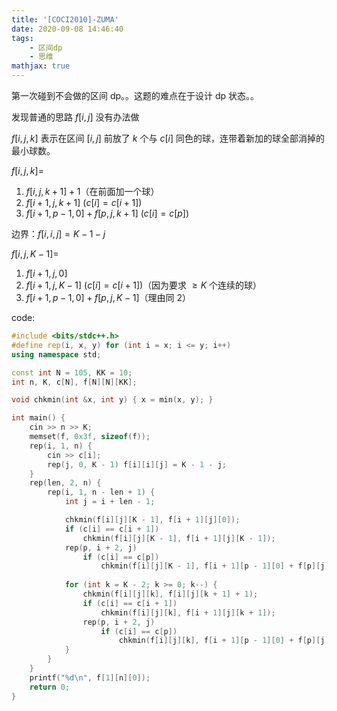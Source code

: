 ```yaml
---
title: '[COCI2010]-ZUMA'
date: 2020-09-08 14:46:40
tags: 
    - 区间dp
    - 思维
mathjax: true
---
```


第一次碰到不会做的区间 dp。。这题的难点在于设计 dp 状态。。

发现普通的思路 $f[i, j]$ 没有办法做

$f[i, j, k]$ 表示在区间 $[i, j]$ 前放了 $k$ 个与 $c[i]$ 同色的球，连带着新加的球全部消掉的最小球数。

$f[i, j, k] =$
1. $f[i, j, k + 1] + 1$（在前面加一个球）
2. $f[i + 1, j, k + 1]$ $(c[i] = c[i + 1])$
3. $f[i + 1, p - 1, 0] + f[p, j, k + 1]$ $(c[i] = c[p])$

边界：$f[i, i, j] = K - 1 - j$

$f[i, j, K - 1] =$
1. $f[i + 1, j, 0]$
2. $f[i + 1, j, K - 1]$ $(c[i] = c[i + 1])$（因为要求 $\geq K$ 个连续的球）
3. $f[i + 1, p - 1, 0] + f[p, j, K - 1]$（理由同 2）

code:
``` c++
#include <bits/stdc++.h>
#define rep(i, x, y) for (int i = x; i <= y; i++)
using namespace std;

const int N = 105, KK = 10;
int n, K, c[N], f[N][N][KK];

void chkmin(int &x, int y) { x = min(x, y); }

int main() {
    cin >> n >> K;
    memset(f, 0x3f, sizeof(f));
    rep(i, 1, n) {
        cin >> c[i];
        rep(j, 0, K - 1) f[i][i][j] = K - 1 - j;
    }
    rep(len, 2, n) {
        rep(i, 1, n - len + 1) {
            int j = i + len - 1;

            chkmin(f[i][j][K - 1], f[i + 1][j][0]);
            if (c[i] == c[i + 1])
                chkmin(f[i][j][K - 1], f[i + 1][j][K - 1]);
            rep(p, i + 2, j)
                if (c[i] == c[p])
                    chkmin(f[i][j][K - 1], f[i + 1][p - 1][0] + f[p][j][K - 1]);
            
            for (int k = K - 2; k >= 0; k--) {
                chkmin(f[i][j][k], f[i][j][k + 1] + 1);
                if (c[i] == c[i + 1])
                    chkmin(f[i][j][k], f[i + 1][j][k + 1]);
                rep(p, i + 2, j)
                    if (c[i] == c[p])
                        chkmin(f[i][j][k], f[i + 1][p - 1][0] + f[p][j][k + 1]);
            }
        }
    }
    printf("%d\n", f[1][n][0]);
    return 0;
}
```